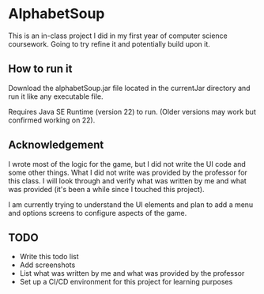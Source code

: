 # AlphabetSoup
This is an in-class project I did in my first year of computer science coursework. Going to try refine it and potentially build upon it.

## How to run it
Download the alphabetSoup.jar file located in the currentJar directory and run it like any executable file.

Requires Java SE Runtime (version 22) to run. (Older versions may work but confirmed working on 22).

## Acknowledgement
I wrote most of the logic for the game, but I did not write the UI code and some other things. What I did not write was provided by the professor for this class. I will look through and verify what was written by me and what was provided (it's been a while since I touched this project).

I am currently trying to understand the UI elements and plan to add a menu and options screens to configure aspects of the game.

## TODO
 - Write this todo list
 - Add screenshots
 - List what was written by me and what was provided by the professor
 - Set up a CI/CD environment for this project for learning purposes